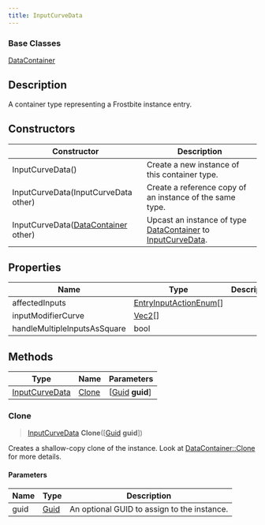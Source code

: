 ```yaml
---
title: InputCurveData
---
```

### Base Classes

[DataContainer](/vext/ref/shared/class/datacontainer)

## Description

A container type representing a Frostbite instance entry.

## Constructors

| Constructor                                                               | Description                                                                                                         |
| ------------------------------------------------------------------------- | ------------------------------------------------------------------------------------------------------------------- |
| InputCurveData()                                                          | Create a new instance of this container type.                                                                       |
| InputCurveData(InputCurveData other)                                      | Create a reference copy of an instance of the same type.                                                            |
| InputCurveData([DataContainer](/vext/ref/shared/class/datacontainer) other) | Upcast an instance of type [DataContainer](/vext/ref/shared/class/datacontainer) to [InputCurveData](InputCurveData). |

## Properties

| Name                         | Type                                             | Description |
| ---------------------------- | ------------------------------------------------ | ----------- |
| affectedInputs               | [EntryInputActionEnum](EntryInputActionEnum)\[\] |             |
| inputModifierCurve           | [Vec2](/vext/ref/shared/class/Vec2)\[\]            |             |
| handleMultipleInputsAsSquare | bool                                             |             |

## Methods

| Type                             | Name            | Parameters                                     |
| -------------------------------- | --------------- | ---------------------------------------------- |
| [InputCurveData](InputCurveData) | [Clone](#clone) | \[[Guid](/vext/ref/shared/class/guid) **guid**\] |

### Clone

> [InputCurveData](InputCurveData) **Clone**(\[[Guid](/vext/ref/shared/class/guid) **guid**\])

Creates a shallow-copy clone of the instance. Look at [DataContainer::Clone](/vext/ref/shared/class/datacontainer#clone) for more details.

#### Parameters

| Name | Type         | Description                                 |
| ---- | ------------ | ------------------------------------------- |
| guid | [Guid](Guid) | An optional GUID to assign to the instance. |
